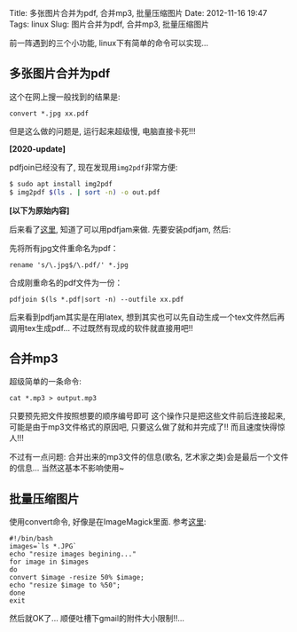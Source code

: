 Title: 多张图片合并为pdf, 合并mp3, 批量压缩图片
Date: 2012-11-16 19:47
Tags: linux
Slug: 图片合并为pdf, 合并mp3, 批量压缩图片

前一阵遇到的三个小功能, linux下有简单的命令可以实现...

多张图片合并为pdf
--------
这个在网上搜一般找到的结果是:
    
    convert *.jpg xx.pdf

但是这么做的问题是, 运行起来超级慢, 电脑直接卡死!!!

**[2020-update]**

pdfjoin已经没有了, 现在发现用`img2pdf`非常方便:

```bash
$ sudo apt install img2pdf
$ img2pdf $(ls . | sort -n) -o out.pdf
```

**[以下为原始内容]**

后来看了[这里](http://pityonline.info/2009/12/%E7%BB%88%E4%BA%8E%E6%90%9E%E5%AE%9A%E4%BA%86%E5%A4%9A%E5%BC%A0%E5%9B%BE%E7%89%87%E5%90%88%E6%88%90%E4%B8%80%E4%BB%BDpdf%E6%96%87%E6%A1%A3%EF%BC%81/), 知道了可以用pdfjam来做. 先要安装pdfjam, 然后:

先将所有jpg文件重命名为pdf：

    rename 's/\.jpg$/\.pdf/' *.jpg

合成刚重命名的pdf文件为一份：

    pdfjoin $(ls *.pdf|sort -n) --outfile xx.pdf

后来看到pdfjam其实是在用latex, 想到其实也可以先自动生成一个tex文件然后再调用tex生成pdf... 不过既然有现成的软件就直接用吧!!

合并mp3
-----
超级简单的一条命令:

    cat *.mp3 > output.mp3

只要预先把文件按照想要的顺序编号即可
这个操作只是把这些文件前后连接起来, 可能是由于mp3文件格式的原因吧, 只要这么做了就和并完成了!! 而且速度快得惊人!!!

不过有一点问题: 合并出来的mp3文件的信息(歌名, 艺术家之类)会是最后一个文件的信息... 当然这基本不影响使用~

批量压缩图片
------
使用convert命令, 好像是在ImageMagick里面.
参考[这里](http://www.360doc.com/content/11/0704/16/2104556_131439876.shtml):

    #!/bin/bash
    images=`ls *.JPG`
    echo "resize images begining..."
    for image in $images
    do
    convert $image -resize 50% $image;
    echo "resize $image to %50";
    done
    exit

然后就OK了... 顺便吐槽下gmail的附件大小限制!!...

